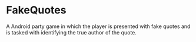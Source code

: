 # FakeQuotes
A Android party game in which the player is presented with fake quotes and is tasked with identifying the true author of the quote.
